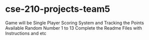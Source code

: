 # cse-210-projects-team5
Game will be Single Player
Scoring System and Tracking the Points Available
Random Number 1 to 13
Complete the Readme Files with Instructions and etc

